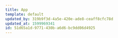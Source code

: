 ```yaml
---
title: App
template: default
updated_by: 319b9f3d-4a5e-420e-ade8-ceaff8cfc78d
updated_at: 1599969341
id: 51d65a1d-9771-430b-a6d6-bc9dd06d4925
---
```

